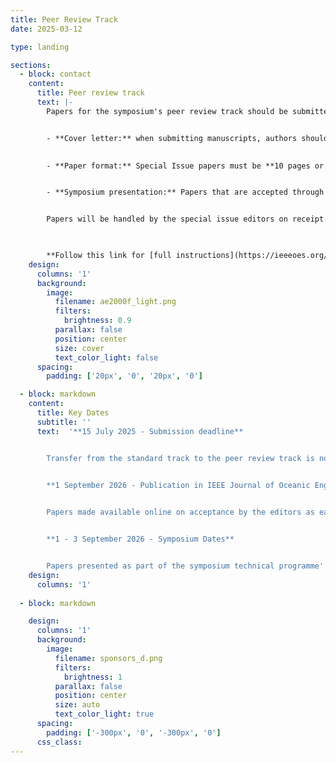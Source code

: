 ```yaml
---
title: Peer Review Track
date: 2025-03-12

type: landing

sections:
  - block: contact
    content:
      title: Peer review track
      text: |-
        Papers for the symposium's peer review track should be submitted directly to the IEEE Journal of Oceanic Engineering Special Issue through the **[Journal’s website](https://controls.papercept.net/journals/joe)** by 15th July 2025.


        - **Cover letter:** when submitting manuscripts, authors should indicate the contribution is intended for the **AUV 2026** Special Issue.
        

        - **Paper format:** Special Issue papers must be **10 pages or less**, in two-column, single line spacing format, and written using the **[conference template](https://www.ieee.org/conferences/publishing/templates.html)**. Authors should not follow general author instructions on the Journal website.


        - **Symposium presentation:** Papers that are accepted through this peer-review track **must** be presented at the symposium


        Papers will be handled by the special issue editors on receipt. Those accepted will be made available online as early as possible. If a paper submitted to the peer review track is found to be unsuitable for the journal, it may be transferred to the standard track, at the discretion of the editorial board, conference technical committee, and the agreement of the authors.


        
        **Follow this link for [full instructions](https://ieeeoes.org/publications/ieee-journal-of-oceanic-engineering/joe-special-issues/)**
    design:
      columns: '1'
      background:
        image: 
          filename: ae2000f_light.png
          filters:
            brightness: 0.9
          parallax: false
          position: center
          size: cover
          text_color_light: false
      spacing:
        padding: ['20px', '0', '20px', '0']

  - block: markdown
    content:
      title: Key Dates
      subtitle: ''
      text:  '**15 July 2025 - Submission deadline**                     


        Transfer from the standard track to the peer review track is not possible       


        **1 September 2026 - Publication in IEEE Journal of Oceanic Engineering Special Issue** 

        
        Papers made available online on acceptance by the editors as early as possible


        **1 - 3 September 2026 - Symposium Dates**


        Papers presented as part of the symposium technical programme'
    design:
      columns: '1'
      
  - block: markdown

    design:
      columns: '1'
      background:
        image: 
          filename: sponsors_d.png
          filters:
            brightness: 1
          parallax: false
          position: center
          size: auto
          text_color_light: true
      spacing:
        padding: ['-300px', '0', '-300px', '0']
      css_class:
---
```

